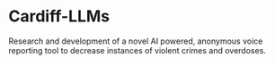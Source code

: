 # Cardiff-LLMs
Research and development of a novel AI powered, anonymous voice reporting tool to decrease instances of violent crimes and overdoses. 
